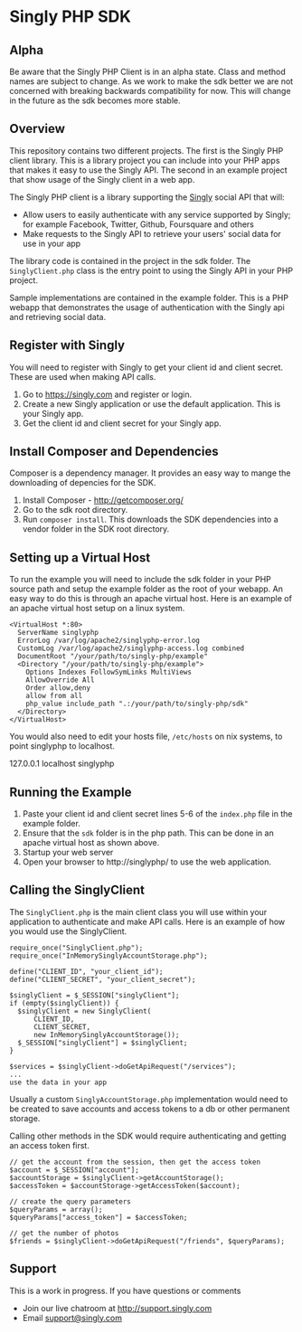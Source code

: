 # Singly PHP SDK

## Alpha
Be aware that the Singly PHP Client is in an alpha state.  Class and method names are subject to change.  As we work to make the sdk better we are not concerned with breaking backwards compatibility for now.  This will change in the future as the sdk becomes more stable.

## Overview
This repository contains two different projects.  The first is the Singly PHP client library.  This is a library project you can include into your PHP apps that makes it easy to use the Singly API.  The second in an example project that show usage of the Singly client in a web app.

The Singly PHP client is a library supporting the [Singly](https://singly.com) social API that will:

  - Allow users to easily authenticate with any service supported by Singly; for example Facebook, Twitter, Github, Foursquare and others
  - Make requests to the Singly API to retrieve your users' social data for use in your app

The library code is contained in the project in the sdk folder.  The `SinglyClient.php` class is the entry point to using the Singly API in your PHP project.

Sample implementations are contained in the example folder.  This is a PHP webapp that demonstrates the usage of authentication with the Singly api and retrieving social data.

## Register with Singly
You will need to register with Singly to get your client id and client secret.  These are used when making API calls.

1. Go to https://singly.com and register or login.
2. Create a new Singly application or use the default application.  This is your Singly app.
3. Get the client id and client secret for your Singly app.

## Install Composer and Dependencies
Composer is a dependency manager.  It provides an easy way to mange the downloading of depencies for the SDK.

1. Install Composer - http://getcomposer.org/
2. Go to the sdk root directory. 
3. Run `composer install`.  This downloads the SDK dependencies into a vendor folder in the SDK root directory.

## Setting up a Virtual Host
To run the example you will need to include the sdk folder in your PHP source path and setup the example folder as the root of your webapp.  An easy way to do this is through an apache virtual host.  Here is an example of an apache virtual host setup on a linux system.

    <VirtualHost *:80>
      ServerName singlyphp
      ErrorLog /var/log/apache2/singlyphp-error.log
      CustomLog /var/log/apache2/singlyphp-access.log combined
      DocumentRoot "/your/path/to/singly-php/example" 
      <Directory "/your/path/to/singly-php/example">
        Options Indexes FollowSymLinks MultiViews
        AllowOverride All
        Order allow,deny
        allow from all
        php_value include_path ".:/your/path/to/singly-php/sdk"
      </Directory>
    </VirtualHost>

You would also need to edit your hosts file, `/etc/hosts` on nix systems, to point singlyphp to localhost.

  127.0.0.1   localhost singlyphp

## Running the Example
1. Paste your client id and client secret lines 5-6 of the `index.php` file in the example folder.
2. Ensure that the `sdk` folder is in the php path.  This can be done in an apache virtual host as shown above.
3. Startup your web server
4. Open your browser to http://singlyphp/ to use the web application.

## Calling the SinglyClient
The `SinglyClient.php` is the main client class you will use within your application to authenticate and make API calls.  Here is an example of how you would use the SinglyClient.

    require_once("SinglyClient.php");
    require_once("InMemorySinglyAccountStorage.php");

    define("CLIENT_ID", "your_client_id");
    define("CLIENT_SECRET", "your_client_secret");

    $singlyClient = $_SESSION["singlyClient"];
    if (empty($singlyClient)) {
      $singlyClient = new SinglyClient(
          CLIENT_ID,
          CLIENT_SECRET, 
          new InMemorySinglyAccountStorage());
      $_SESSION["singlyClient"] = $singlyClient;
    }

    $services = $singlyClient->doGetApiRequest("/services");
    ... 
    use the data in your app

Usually a custom `SinglyAccountStorage.php` implementation would need to be created to save accounts and access tokens to a db or other permanent storage. 

Calling other methods in the SDK would require authenticating and getting an access token first.

    // get the account from the session, then get the access token
    $account = $_SESSION["account"];
    $accountStorage = $singlyClient->getAccountStorage();
    $accessToken = $accountStorage->getAccessToken($account);

    // create the query parameters
    $queryParams = array();
    $queryParams["access_token"] = $accessToken;

    // get the number of photos
    $friends = $singlyClient->doGetApiRequest("/friends", $queryParams);

Support
--------------

This is a work in progress. If you have questions or comments

* Join our live chatroom at http://support.singly.com
* Email support@singly.com